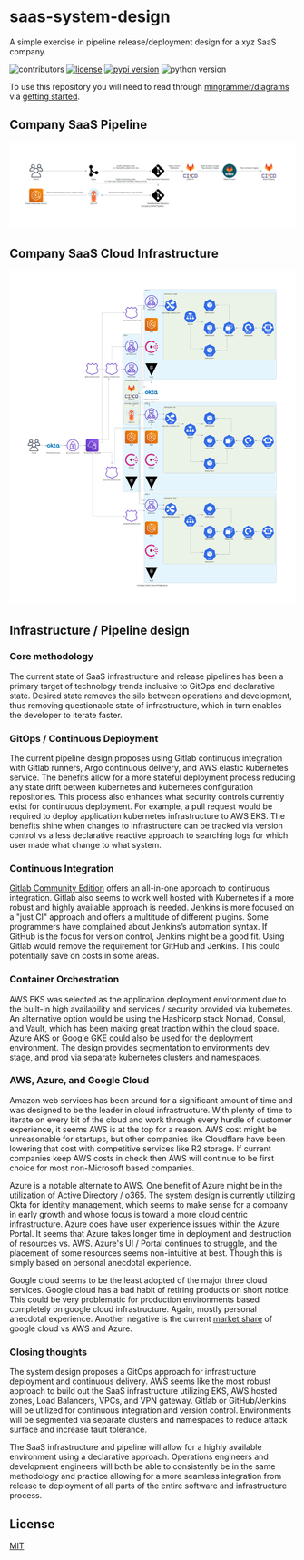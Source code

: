 # saas-system-design
A simple exercise in pipeline release/deployment design for a xyz SaaS company.

![contributors](https://img.shields.io/github/contributors/joshruggles/saas-system-design)
[![license](https://img.shields.io/badge/license-MIT-blue.svg)](/LICENSE)
[![pypi version](https://badge.fury.io/py/diagrams.svg)](https://badge.fury.io/py/diagrams)
![python version](https://img.shields.io/badge/python-3.10-blue?logo=python)

To use this repository you will need to read through [mingrammer/diagrams](https://github.com/mingrammer/diagrams) via
[getting started](https://github.com/mingrammer/diagrams/blob/master/README.md#getting-started).

## Company SaaS Pipeline
![alt text](company_saas_pipeline.png)

## Company SaaS Cloud Infrastructure
![alt text](company_saas_cloud_infrastructure.png)

## Infrastructure / Pipeline design

### Core methodology

The current state of SaaS infrastructure and release pipelines has been a primary target of technology trends inclusive to GitOps and declarative state. Desired state removes the silo between operations and development, thus removing questionable state of infrastructure, which in turn enables the developer to iterate faster.

### GitOps / Continuous Deployment

The current pipeline design proposes using Gitlab continuous integration with Gitlab runners, Argo continuous delivery, and AWS elastic kubernetes service. The benefits allow for a more stateful deployment process reducing any state drift between kubernetes and kubernetes configuration repositories. This process also enhances what security controls currently exist for continuous deployment. For example, a pull request would be required to deploy application kubernetes infrastructure to AWS EKS. The benefits shine when changes to infrastructure can be tracked via version control vs a less declarative reactive approach to searching logs for which user made what change to what system.

### Continuous Integration

[Gitlab Community Edition](https://about.gitlab.com/pricing/self-managed/feature-comparison/) offers an all-in-one approach to continuous integration. Gitlab also seems to work well hosted with Kubernetes if a more robust and highly available approach is needed. Jenkins is more focused on a "just CI" approach and offers a multitude of different plugins. Some programmers have complained about Jenkins’s automation syntax. If GitHub is the focus for version control, Jenkins might be a good fit. Using Gitlab would remove the requirement for GitHub and Jenkins. This could potentially save on costs in some areas.

### Container Orchestration

AWS EKS was selected as the application deployment environment due to the built-in high availability and services / security provided via kubernetes. An alternative option would be using the Hashicorp stack Nomad, Consul, and Vault, which has been making great traction within the cloud space. Azure AKS or Google GKE could also be used for the deployment environment. The design provides segmentation to environments dev, stage, and prod via separate kubernetes clusters and namespaces.

### AWS, Azure, and Google Cloud

Amazon web services has been around for a significant amount of time and was designed to be the leader in cloud infrastructure. With plenty of time to iterate on every bit of the cloud and work through every hurdle of customer experience, it seems AWS is at the top for a reason. AWS cost might be unreasonable for startups, but other companies like Cloudflare have been lowering that cost with competitive services like R2 storage. If current companies keep AWS costs in check then AWS will continue to be first choice for most non-Microsoft based companies.

Azure is a notable alternate to AWS. One benefit of Azure might be in the utilization of Active Directory / o365. The system design is currently utilizing Okta for identity management, which seems to make sense for a company in early growth and whose focus is toward a more cloud centric infrastructure. Azure does have user experience issues within the Azure Portal. It seems that Azure takes longer time in deployment and destruction of resources vs. AWS. Azure's UI / Portal continues to struggle, and the placement of some resources seems non-intuitive at best. Though this is simply based on personal anecdotal experience.

Google cloud seems to be the least adopted of the major three cloud services. Google cloud has a bad habit of retiring products on short notice. This could be very problematic for production environments based completely on google cloud infrastructure. Again, mostly personal anecdotal experience. Another negative is the current [market share](https://www.zdnet.com/article/the-top-cloud-providers-of-2021-aws-microsoft-azure-google-cloud-hybrid-saas/) of google cloud vs AWS and Azure.

### Closing thoughts

The system design proposes a GitOps approach for infrastructure deployment and continuous delivery. AWS seems like the most robust approach to build out the SaaS infrastructure utilizing EKS, AWS hosted zones, Load Balancers, VPCs, and VPN gateway. Gitlab or GitHub/Jenkins will be utilized for continuous integration and version control. Environments will be segmented via separate clusters and namespaces to reduce attack surface and increase fault tolerance.

The SaaS infrastructure and pipeline will allow for a highly available environment using a declarative approach. Operations engineers and development engineers will both be able to consistently be in the same methodology and practice allowing for a more seamless integration from release to deployment of all parts of the entire software and infrastructure process.

## License

[MIT](LICENSE)

